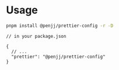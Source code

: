 # Usage

```bash
pnpm install @penjj/prettier-config -r -D
```

```json5
// in your package.json

{
  // ...
  "prettier": "@penjj/prettier-config"
}

```

```sh

```
```